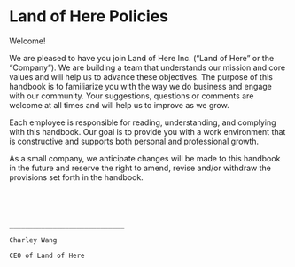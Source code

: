 # Land of Here Policies

Welcome!

We are pleased to have you join Land of Here Inc. (“Land of Here” or the “Company”).  We are building a team that understands our mission and core values and will help us to advance these objectives.  The purpose of this handbook is to familiarize you with the way we do business and engage with our community. Your suggestions, questions or comments are welcome at all times and will help us to improve as we grow.

Each employee is responsible for reading, understanding, and complying with this handbook.  Our goal is to provide you with a work environment that is constructive and supports both personal and professional growth.  

As a small company, we anticipate changes will be made to this handbook in the future and reserve the right to amend, revise and/or withdraw the provisions set forth in the handbook.   

```




_____________________________

Charley Wang

CEO of Land of Here
```
